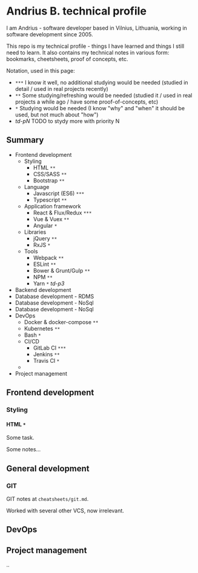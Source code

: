 # Andrius B. technical profile

I am Andrius - software developer based in Vilnius, Lithuania, working in software development since 2005.

This repo is my technical profile - things I have learned and things I still need to learn. It also contains my technical notes in various form: bookmarks, cheetsheets, proof of concepts, etc.

Notation, used in this page:

- `***` I know it well, no additional studying would be needed (studied in detail / used in real projects recently)
- `**` Some studying/refreshing would be needed (studied it / used in real projects a while ago / have some proof-of-concepts, etc)
- `*` Studying would be needed (I know "why" and "when" it should be used, but not much about "how")
- _td-pN_ TODO to stydy more with priority N

## Summary

- Frontend development
  - Styling
    - HTML `**`
    - CSS/SASS `**`
    - Bootstrap `**`
  - Language
    - Javascript (ES6) `***`
    - Typescript `**`
  - Application framework
    - React & Flux/Redux `***`
    - Vue & Vuex `**`
    - Angular `*`
  - Libraries
    - jQuery `**`
    - RxJS `*`
  - Tools
    - Webpack `**`
    - ESLint `**`
    - Bower & Grunt/Gulp `**`
    - NPM `**`
    - Yarn `*` _td-p3_
- Backend development
- Database development - RDMS
- Database development - NoSql
- Database development - NoSql
- DevOps
  - Docker & docker-compose `**`
  - Kubernetes `**`
  - Bash `*`
  - CI/CD
    - GitLab CI `***`
    - Jenkins `**`
    - Travis CI `*`
  -
- Project management

## Frontend development

### Styling

#### HTML `*`

Some task.

Some notes...

## General development

### GIT

GIT notes at `cheatsheets/git.md`.

Worked with several other VCS, now irrelevant.

## DevOps

## Project management

..
